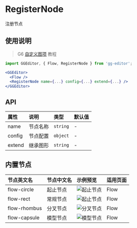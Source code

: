 # RegisterNode

注册节点

## 使用说明

> G6 [自定义图项](https://antv.alipay.com/zh-cn/g6/1.x/tutorial/custom-shape.html) 教程

```jsx
import GGEditor, { Flow, RegisterNode } from 'gg-editor';

<GGEditor>
  <Flow />
  <RegisterNode name={...} config={...} extend={...} />
</GGEditor>
```

## API

| 属性 | 说明 | 类型 | 默认值 |
| :--- | :--- | :--- | :--- |
| name | 节点名称 | `string` | - |
| config | 节点配置 | `object` | - |
| extend | 继承图形 | `string` | - |

## 内置节点

| 节点英文名 | 节点中文名 | 示例预览 |适用页面 |
| :--- | :--- | :--- | :--- |
| flow-circle | 起止节点 | ![起止节点](https://gw.alipayobjects.com/zos/rmsportal/ZnPxbVjKYADMYxkTQXRi.svg) | Flow |
| flow-rect | 常规节点 | ![起止节点](https://gw.alipayobjects.com/zos/rmsportal/wHcJakkCXDrUUlNkNzSy.svg) | Flow |
| flow-rhombus | 分叉节点 | ![分叉节点](https://gw.alipayobjects.com/zos/rmsportal/SnWIktArriZRWdGCnGfK.svg) | Flow |
| flow-capsule | 模型节点 | ![模型节点](https://gw.alipayobjects.com/zos/rmsportal/rQMUhHHSqwYsPwjXxcfP.svg) | Flow |
